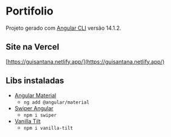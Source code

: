 # Portifolio 

Projeto gerado com [Angular CLI](https://github.com/angular/angular-cli) versão 14.1.2.


## Site na Vercel

[https://guisantana.netlify.app/](https://guisantana.netlify.app/)

## Libs instaladas
- [Angular Material](https://material.angular.io/guide/getting-started)
  - `ng add @angular/material`
- [Swiper Angular](https://v8.swiperjs.com/angular#usage)
  - `npm i swiper`
- [Vanilla Tilt](https://www.npmjs.com/package/vanilla-tilt)
  - `npm i vanilla-tilt`
